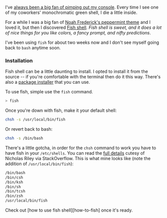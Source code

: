 I've [always been a big fan of pimping out my console][old-guide]. Every time I see one of my coworkers' monochromatic green shell, I die a little inside.

For a while I was a big fan of [Noah Frederick's peppermint theme][old-theme] and I loved it, but then I discovered [Fish shell][fish]. *Fish shell is sweet, and it does a lot of nice things for you like colors, a fancy prompt, and nifty predictions*.

I've been using `fish` for about two weeks now and I don't see myself going back to `bash` anytime soon.

### Installation

Fish shell can be a little daunting to install. I opted to install it from the source -- if you're comfortable with the terminal then do it this way. There's also a [package installer][fish-package] that you can use. 

To use fish, simple use the `fish` command.

``` bash
> fish
```

Once you're down with fish, make it your default shell: 

``` bash
chsh -s /usr/local/bin/fish
```

Or revert back to bash:

``` bash
chsh -s /bin/bash
```

There's a little gotcha, in order for the `chsh` command to work you have to have fish in your `/etc/shells`. You can read the [full details][stack-fish] cutesy of Nicholas Riley via StackOverflow. This is what mine looks like (note the addition of `/usr/local/bin/fish`):

``` bash
/bin/bash
/bin/csh
/bin/ksh
/bin/sh
/bin/tcsh
/bin/zsh
/usr/local/bin/fish
```

Check out [how to use fish shell][how-to-fish] once it's ready.

[how to use fish shell]: /blog/how-to-use-fish-shell
[old-guide]: /blog/best-terminal-theme-ever
[old-theme]: http://noahfrederick.com/blog/2011/lion-terminal-theme-peppermint/
[fish]: http://ridiculousfish.com/shell/
[fish-package]: #
[stack-fish]: http://stackoverflow.com/questions/791227/unable-to-update-my-bash-in-mac-by-macports
